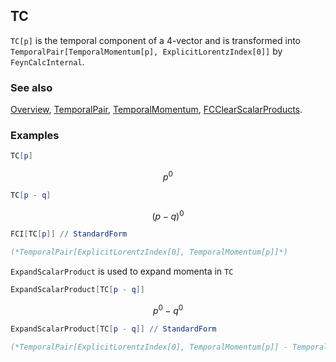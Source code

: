 ## TC

`TC[p]` is the temporal component of a $4$-vector and is transformed into `TemporalPair[TemporalMomentum[p], ExplicitLorentzIndex[0]]` by `FeynCalcInternal`.

### See also

[Overview](Extra/FeynCalc.md), [TemporalPair](TemporalPair.md), [TemporalMomentum](TemporalMomentum.md), [FCClearScalarProducts](FCClearScalarProducts.md).

### Examples

```mathematica
TC[p]
```

$$p^0$$

```mathematica
TC[p - q]
```

$$(p-q)^0$$

```mathematica
FCI[TC[p]] // StandardForm

(*TemporalPair[ExplicitLorentzIndex[0], TemporalMomentum[p]]*)
```

`ExpandScalarProduct` is used to expand momenta in `TC`

```mathematica
ExpandScalarProduct[TC[p - q]]
```

$$p^0-q^0$$

```mathematica
ExpandScalarProduct[TC[p - q]] // StandardForm

(*TemporalPair[ExplicitLorentzIndex[0], TemporalMomentum[p]] - TemporalPair[ExplicitLorentzIndex[0], TemporalMomentum[q]]*)
```